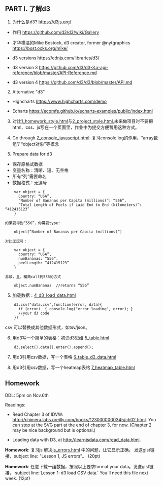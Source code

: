 ## PART I. 了解d3
1. 为什么是d3? https://d3js.org/

* 作用 https://github.com/d3/d3/wiki/Gallery

* 才华横溢的Mike Bostock, d3 creator, former @nytgraphics https://bost.ocks.org/mike/

* d3 versions https://cdnjs.com/libraries/d3/

* d3 version 3 https://github.com/d3/d3-3.x-api-reference/blob/master/API-Reference.md

* d3 version 4 https://github.com/d3/d3/blob/master/API.md

2. Alternative "d3"

* Highcharts https://www.highcharts.com/demo

* Echarts https://ecomfe.github.io/echarts-examples/public/index.html

3. 对比[1_homework_style.html](1_homework_style.html)与[2_project_style.html](1_project_style.html),未来做项目时不要把html、css、js写在一个页面里，作业中为提交方便暂用这种方式。

3. Go through [2_console_javascript.html](2_console_javascript.html): 复习console.log的作用，“array数组”/ “object对象”等概念

4. Prepare data for d3

* 保存原格式数据
* 变量名称：清晰、短、无空格
* 所有“列”需要命名
* 数据格式：无逗号
````
    var object = {
      Country: “USA”,
      “Number of Bananas per Capita (millions)”: “556”,
      ”Total Length of Peels if Laid End to End (kilometers)”: “412415123”
    }
````

    如果要得到“556”，你需要type:

````
    object[“Number of Bananas per Capita (millions)”]
````
    对比无逗号：
````
    var object = { 
      country: “USA”,
      numBananas: “556”,
      peelLength: “412415123”
    }
````
    易读，且，精简call到556的方式
````
    object.numBananas  //returns “556”
````

5. 加载数据：[4_d3_load_data.html](4_d3_load_data.html)
````
    d3.csv("data.csv",function(error, data){
      if (error)  { console.log("error loading", error); }
      //your d3 code
    })
````
  csv 可以替换成其他数据形式，如tsv/json。

6. 用d3写一个简单的表格：初识d3思维 [5_table.html](5_table.html)
````
    d3.select().data().enter().append();
````
7. 用d3引用csv数据，写一个表格 [6_table_d3_data.html](6_table_d3_data.html)

8. 用d3引用csv数据，写一个heatmap表格 [7_heatmap_table.html](7_heatmap_table.html)

## Homework

DDL: 5pm on Nov.6th

Readings:

* Read Chapter 3 of IDVW: http://chimera.labs.oreilly.com/books/1230000000345/ch02.html. You can stop at the SVG part at the end of chapter 3, for now. (Chapter 2 may be nice background but is optional.)

* Loading data with D3, at http://learnjsdata.com/read_data.html.


**Homework:** 复习js 解决[js_errors.html](js_errors.html) 中的问题，让它显示正确。 发送gist链接，subject line: "Lesson 1, JS errors"。 (20pt)

**Homework**: 任意下载一组数据，按照以上要求format your data。发送gist链接， subject line:'Lesson 1: d3 load CSV data.'  You'll need this file next week. (12pt)

